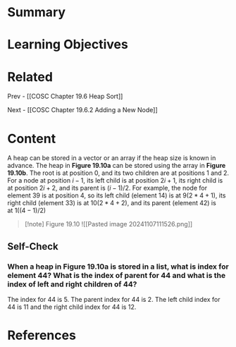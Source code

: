 # Summary

# Learning Objectives

# Related
Prev - [[COSC Chapter 19.6 Heap Sort]]

Next - [[COSC Chapter 19.6.2 Adding a New Node]]
# Content
A heap can be stored in a vector or an array if the heap size is known in advance. The heap in **Figure 19.10a** can be stored using the array in **Figure 19.10b**. The root is at position 0, and its two children are at positions 1 and 2. For a node at position $i−1$, its left child is at position $2i+1$, its right child is at position $2i+2$, and its parent is $(i−1)/2$. For example, the node for element 39 is at position 4, so its left child (element 14) is at $9(2*4+1)$, its right child (element 33) is at $10(2*4+2$), and its parent (element 42) is at $1((4−1)/2)$

>[!note] Figure 19.10
>![[Pasted image 20241107111526.png]]
## Self-Check
### When a heap in Figure 19.10a is stored in a list, what is index for element 44? What is the index of parent for 44 and what is the index of left and right children of 44?
The index for 44 is 5. The parent index for 44 is 2. The left child index for 44 is 11 and the right child index for 44 is 12.
# References
